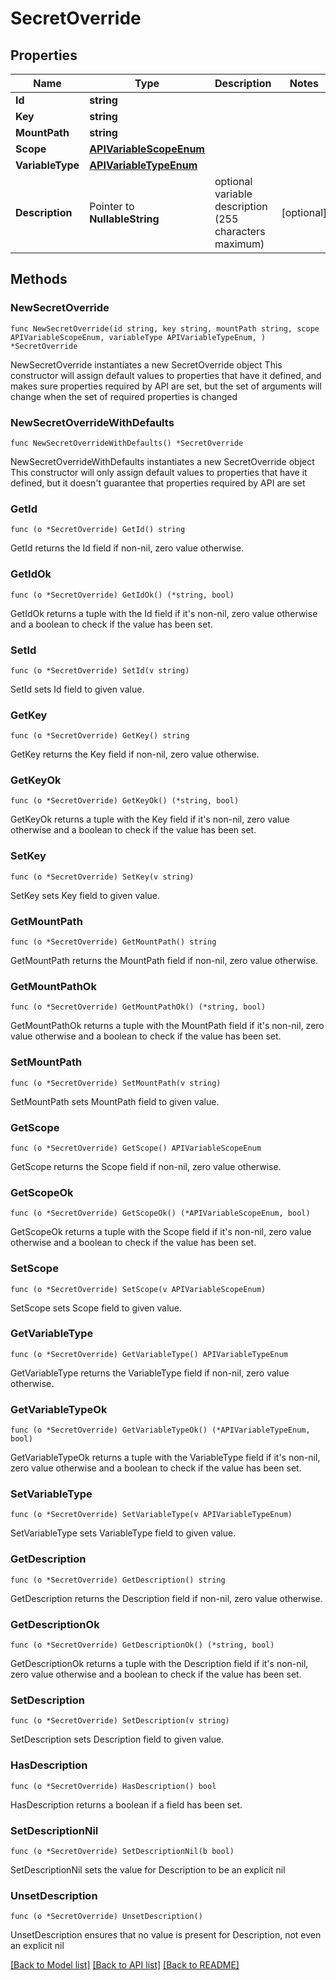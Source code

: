 # SecretOverride

## Properties

Name | Type | Description | Notes
------------ | ------------- | ------------- | -------------
**Id** | **string** |  | 
**Key** | **string** |  | 
**MountPath** | **string** |  | 
**Scope** | [**APIVariableScopeEnum**](APIVariableScopeEnum.md) |  | 
**VariableType** | [**APIVariableTypeEnum**](APIVariableTypeEnum.md) |  | 
**Description** | Pointer to **NullableString** | optional variable description (255 characters maximum) | [optional] 

## Methods

### NewSecretOverride

`func NewSecretOverride(id string, key string, mountPath string, scope APIVariableScopeEnum, variableType APIVariableTypeEnum, ) *SecretOverride`

NewSecretOverride instantiates a new SecretOverride object
This constructor will assign default values to properties that have it defined,
and makes sure properties required by API are set, but the set of arguments
will change when the set of required properties is changed

### NewSecretOverrideWithDefaults

`func NewSecretOverrideWithDefaults() *SecretOverride`

NewSecretOverrideWithDefaults instantiates a new SecretOverride object
This constructor will only assign default values to properties that have it defined,
but it doesn't guarantee that properties required by API are set

### GetId

`func (o *SecretOverride) GetId() string`

GetId returns the Id field if non-nil, zero value otherwise.

### GetIdOk

`func (o *SecretOverride) GetIdOk() (*string, bool)`

GetIdOk returns a tuple with the Id field if it's non-nil, zero value otherwise
and a boolean to check if the value has been set.

### SetId

`func (o *SecretOverride) SetId(v string)`

SetId sets Id field to given value.


### GetKey

`func (o *SecretOverride) GetKey() string`

GetKey returns the Key field if non-nil, zero value otherwise.

### GetKeyOk

`func (o *SecretOverride) GetKeyOk() (*string, bool)`

GetKeyOk returns a tuple with the Key field if it's non-nil, zero value otherwise
and a boolean to check if the value has been set.

### SetKey

`func (o *SecretOverride) SetKey(v string)`

SetKey sets Key field to given value.


### GetMountPath

`func (o *SecretOverride) GetMountPath() string`

GetMountPath returns the MountPath field if non-nil, zero value otherwise.

### GetMountPathOk

`func (o *SecretOverride) GetMountPathOk() (*string, bool)`

GetMountPathOk returns a tuple with the MountPath field if it's non-nil, zero value otherwise
and a boolean to check if the value has been set.

### SetMountPath

`func (o *SecretOverride) SetMountPath(v string)`

SetMountPath sets MountPath field to given value.


### GetScope

`func (o *SecretOverride) GetScope() APIVariableScopeEnum`

GetScope returns the Scope field if non-nil, zero value otherwise.

### GetScopeOk

`func (o *SecretOverride) GetScopeOk() (*APIVariableScopeEnum, bool)`

GetScopeOk returns a tuple with the Scope field if it's non-nil, zero value otherwise
and a boolean to check if the value has been set.

### SetScope

`func (o *SecretOverride) SetScope(v APIVariableScopeEnum)`

SetScope sets Scope field to given value.


### GetVariableType

`func (o *SecretOverride) GetVariableType() APIVariableTypeEnum`

GetVariableType returns the VariableType field if non-nil, zero value otherwise.

### GetVariableTypeOk

`func (o *SecretOverride) GetVariableTypeOk() (*APIVariableTypeEnum, bool)`

GetVariableTypeOk returns a tuple with the VariableType field if it's non-nil, zero value otherwise
and a boolean to check if the value has been set.

### SetVariableType

`func (o *SecretOverride) SetVariableType(v APIVariableTypeEnum)`

SetVariableType sets VariableType field to given value.


### GetDescription

`func (o *SecretOverride) GetDescription() string`

GetDescription returns the Description field if non-nil, zero value otherwise.

### GetDescriptionOk

`func (o *SecretOverride) GetDescriptionOk() (*string, bool)`

GetDescriptionOk returns a tuple with the Description field if it's non-nil, zero value otherwise
and a boolean to check if the value has been set.

### SetDescription

`func (o *SecretOverride) SetDescription(v string)`

SetDescription sets Description field to given value.

### HasDescription

`func (o *SecretOverride) HasDescription() bool`

HasDescription returns a boolean if a field has been set.

### SetDescriptionNil

`func (o *SecretOverride) SetDescriptionNil(b bool)`

 SetDescriptionNil sets the value for Description to be an explicit nil

### UnsetDescription
`func (o *SecretOverride) UnsetDescription()`

UnsetDescription ensures that no value is present for Description, not even an explicit nil

[[Back to Model list]](../README.md#documentation-for-models) [[Back to API list]](../README.md#documentation-for-api-endpoints) [[Back to README]](../README.md)


